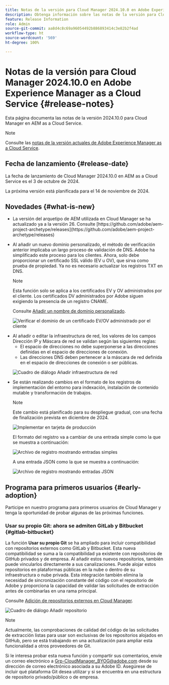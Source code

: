 ```yaml
---
title: Notas de la versión para Cloud Manager 2024.10.0 en Adobe Experience Manager as a Cloud Service
description: Obtenga información sobre las notas de la versión para Cloud Manager 2024.10.0 en AEM as a Cloud Service.
feature: Release Information
role: Admin
source-git-commit: aa8d4c8c69a96054492b886893414c3e82b2f4ad
workflow-type: ht
source-wordcount: '569'
ht-degree: 100%

---
```


# Notas de la versión para Cloud Manager 2024.10.0 en Adobe Experience Manager as a Cloud Service {#release-notes}

Esta página documenta las notas de la versión 2024.10.0 para Cloud Manager en AEM as a Cloud Service.

>[!NOTE]
>
>Consulte las [notas de la versión actuales de Adobe Experience Manager as a Cloud Service](/help/release-notes/release-notes-cloud/release-notes-current.md).

## Fecha de lanzamiento {#release-date}

La fecha de lanzamiento de Cloud Manager 2024.10.0 en AEM as a Cloud Service es el 3 de octubre de 2024. 

La próxima versión está planificada para el 14 de noviembre de 2024.

## Novedades {#what-is-new}

* <!-- BOTH CS & AMS --> La versión del arquetipo de AEM utilizada en Cloud Manager se ha actualizado ya a la versión 26. Consulte [https://github.com/adobe/aem-project-archetype/releases](https://github.com/adobe/aem-project-archetype/releases)

<!-- (CMGR-59817) -->

* <!-- CS ONLY --> Al añadir un nuevo dominio personalizado, el método de verificación anterior implicaba un largo proceso de validación de DNS. Adobe ha simplificado este proceso para los clientes. Ahora, solo debe proporcionar un certificado SSL válido (EV u OV), que sirva como prueba de propiedad. Ya no es necesario actualizar los registros TXT en DNS.

  >[!NOTE]
  >
  >Esta función solo se aplica a los certificados EV y OV administrados por el cliente. Los certificados DV administrados por Adobe siguen exigiendo la presencia de un registro CNAME.

  Consulte [Añadir un nombre de dominio personalizado](/help/implementing/cloud-manager/custom-domain-names/add-custom-domain-name.md).

  ![Verificar el dominio de un certificado EV/OV administrado por el cliente](/help/implementing/cloud-manager/assets/verify-domain-customer-managed-step.png)

* <!-- CS ONLY --> Al añadir o editar la infraestructura de red, los valores de los campos Dirección IP y Máscara de red se validan según las siguientes reglas:

   * El espacio de direcciones no debe superponerse a las direcciones definidas en el espacio de direcciones de conexión.
   * Las direcciones DNS deben pertenecer a la máscara de red definida en el espacio de direcciones de conexión o ser públicas.

  ![Cuadro de diálogo Añadir infraestructura de red](/help/implementing/cloud-manager/release-notes/assets/network-infrastructure-add.png)

* <!-- CS ONLY --> Se están realizando cambios en el formato de los registros de implementación del entorno para indexación, instalación de contenido mutable y transformación de trabajos.

  >[!NOTE]
  >
  >Este cambio está planificado para su despliegue gradual, con una fecha de finalización prevista en diciembre de 2024.

  ![Implementar en tarjeta de producción](/help/implementing/cloud-manager/release-notes/assets/deploy-to-production-card.png)

  El formato del registro va a cambiar de una entrada simple como la que se muestra a continuación:

  ![Archivo de registro mostrando entradas simples](/help/implementing/cloud-manager/release-notes/assets/log-file-simple-entry.png)

  A una entrada JSON como la que se muestra a continuación:

  ![Archivo de registro mostrando entradas JSON](/help/implementing/cloud-manager/release-notes/assets/log-file-json-entry.png)


## Programa para primeros usuarios {#early-adoption}

Participe en nuestro programa para primeros usuarios de Cloud Manager y tenga la oportunidad de probar algunas de las próximas funciones.

### Usar su propio Git: ahora se admiten GitLab y Bitbucket {#gitlab-bitbucket}

<!-- BOTH CS & AMS -->

La función **Usar su propio Git** se ha ampliado para incluir compatibilidad con repositorios externos como GitLab y Bitbucket. Esta nueva compatibilidad se suma a la compatibilidad ya existente con repositorios de GitHub privados y de empresa. Al añadir estos nuevos repositorios, también puede vincularlos directamente a sus canalizaciones. Puede alojar estos repositorios en plataformas públicas en la nube o dentro de su infraestructura o nube privada. Esta integración también elimina la necesidad de sincronización constante del código con el repositorio de Adobe y proporciona la capacidad de validar las solicitudes de extracción antes de combinarlas en una rama principal.

Consulte [Adición de repositorios externos en Cloud Manager](/help/implementing/cloud-manager/managing-code/external-repositories.md).

![Cuadro de diálogo Añadir repositorio](/help/implementing/cloud-manager/release-notes/assets/repositories-add-release-notes.png)

>[!NOTE]
>
>Actualmente, las comprobaciones de calidad del código de las solicitudes de extracción listas para usar son exclusivas de los repositorios alojados en GitHub, pero se está trabajando en una actualización para ampliar esta funcionalidad a otros proveedores de Git.

Si le interesa probar esta nueva función y compartir sus comentarios, envíe un correo electrónico a [Grp-CloudManager_BYOG@adobe.com](mailto:Grp-CloudManager_BYOG@adobe.com) desde su dirección de correo electrónico asociada a su Adobe ID. Asegúrese de incluir qué plataforma Git desea utilizar y si se encuentra en una estructura de repositorio privado/público o de empresa.


<!-- ## Bug fixes




## Known Issues {#known-issues} -->
